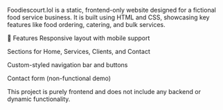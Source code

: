 Foodiescourt.lol is a static, frontend-only website designed for a fictional food service business. It is built using HTML and CSS, showcasing key features like food ordering, catering, and bulk services.

🔧 Features
Responsive layout with mobile support

Sections for Home, Services, Clients, and Contact

Custom-styled navigation bar and buttons

Contact form (non-functional demo)

This project is purely frontend and does not include any backend or dynamic functionality.
